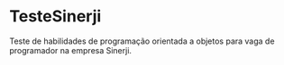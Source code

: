 # TesteSinerji
Teste de habilidades de programação orientada a objetos para vaga de programador na empresa Sinerji.
